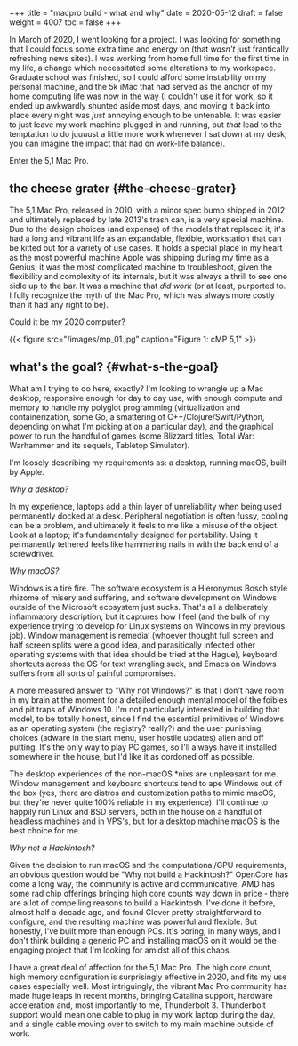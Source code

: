 +++
title = "macpro build - what and why"
date = 2020-05-12
draft = false
weight = 4007
toc = false
+++

In March of 2020, I went looking for a project.  I was looking for something
that I could focus some extra time and energy on (that _wasn't_ just frantically
refreshing news sites).  I was working from home full time for the first time in
my life, a change which necessitated some alterations to my workspace.  Graduate
school was finished, so I could afford some instability on my personal machine,
and the 5k iMac that had served as the anchor of my home computing life was now
in the way (I couldn't use it for work, so it ended up awkwardly shunted aside
most days, and moving it back into place every night was _just_ annoying enough
to be untenable.  It was easier to just leave my work machine plugged in and
running, but _that_ lead to the temptation to do juuuust a little more work
whenever I sat down at my desk; you can imagine the impact that had on work-life
balance).

Enter the 5,1 Mac Pro.


## the cheese grater {#the-cheese-grater}

The 5,1 Mac Pro, released in 2010, with a minor spec bump shipped in 2012 and
ultimately replaced by late 2013's trash can, is a very special machine.  Due to
the design choices (and expense) of the models that replaced it, it's had a long
and vibrant life as an expandable, flexible, workstation that can be kitted out
for a variety of use cases.  It holds a special place in my heart as the most
powerful machine Apple was shipping during my time as a Genius; it was the most
complicated machine to troubleshoot, given the flexibility and complexity of its
internals, but it was always a thrill to see one sidle up to the bar.  It was a
machine that _did work_ (or at least, purported to. I fully recognize the myth
of the Mac Pro, which was always more costly than it had any right to be).

Could it be my 2020 computer?

{{< figure src="/images/mp_01.jpg" caption="Figure 1: cMP 5,1" >}}


## what's the goal? {#what-s-the-goal}

What am I trying to do here, exactly?  I'm looking to wrangle up a Mac desktop,
responsive enough for day to day use, with enough compute and memory to handle
my polyglot programming (virtualization and containerization, some Go, a
smattering of C++/Clojure/Swift/Python, depending on what I'm picking at on a
particular day), and the graphical power to run the handful of games (some
Blizzard titles, Total War: Warhammer and its sequels, Tabletop Simulator).

I'm loosely describing my requirements as: a desktop,  running macOS, built by
Apple.

_Why a desktop?_

In my experience, laptops add a thin layer of unreliability when being used
permanently docked at a desk.  Peripheral negotiation is often fussy, cooling
can be a problem, and ultimately it feels to me like a misuse of the object.
Look at a laptop; it's fundamentally designed for portability. Using it
permanently tethered feels like hammering nails in with the back end of a
screwdriver.

_Why macOS?_

Windows is a tire fire.  The software ecosystem is a Hieronymus Bosch style
rhizome of misery and suffering, and software development on Windows outside of
the Microsoft ecosystem just sucks.  That's all a deliberately inflammatory
description, but it captures how I feel (and the bulk of my experience trying to
develop for Linux systems on Windows in my previous job).  Window management is
remedial (whoever thought full screen and half screen splits were a good idea,
and parasitically infected other operating systems with that idea should be
tried at the Hague), keyboard shortcuts across the OS for text wrangling suck,
and Emacs on Windows suffers from all sorts of painful compromises.

A more measured answer to "Why not Windows?" is that I don't have room in my brain at the moment
for a detailed enough mental model of the foibles and pit traps of Windows 10.  I'm
not particularly interested in building that model, to be totally honest, since I
find the essential primitives of Windows as an operating system (the registry?
really?) and the user punishing choices (adware in the start menu, user hostile
updates) alien and off putting.  It's the only way to play PC games, so I'll
always have it installed somewhere in the house, but I'd like it as cordoned off
as possible.

The desktop experiences of the non-macOS \*nixs are unpleasant for me. Window
management and keyboard shortcuts tend to ape Windows out of the box (yes, there
are distros and customization paths to mimic macOS, but they're never quite 100%
reliable in my experience).  I'll continue to happily run Linux and BSD servers, both in
the house on a handful of headless machines and in VPS's, but for a desktop
machine macOS is the best choice for me.

_Why not a Hackintosh?_

Given the decision to run macOS and the computational/GPU requirements, an
obvious question would be "Why not build a Hackintosh?" OpenCore has come a long
way, the community is active and communicative, AMD has some rad chip offerings
bringing high core counts way down in price - there are a lot of compelling
reasons to build a Hackintosh.  I've done it before, almost half a decade ago,
and found Clover pretty straightforward to configure, and the resulting machine
was powerful and flexible.  But honestly, I've built more than enough PCs.  It's
boring, in many ways, and I don't think building a generic PC and installing
macOS on it would be the engaging project that I'm looking for amidst all of
this chaos.

I have a great deal of affection for the 5,1 Mac Pro.  The high core count, high
memory configuration is surprisingly effective in 2020, and fits my use cases
especially well.  Most intriguingly, the vibrant Mac Pro community has made huge
leaps in recent months, bringing Catalina support, hardware acceleration and,
most importantly to me, Thunderbolt 3.  Thunderbolt support would mean one cable
to plug in my work laptop during the day, and a single cable moving over to
switch to my main machine outside of work.
